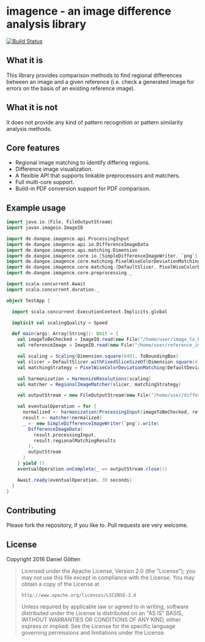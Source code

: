 # imagence - an image difference analysis library

[![Build Status](https://travis-ci.org/dangoe/imagence.svg?branch=develop)](https://travis-ci.org/dangoe/imagence)

## What it is

This library provides comparison methods to find regional differences between an image and a given reference (i.e. check a generated image for errors on the basis of an existing reference image).

## What it is not

It does not provide any kind of pattern recognition or pattern similarity analysis methods.

## Core features

* Regional image matching to identify differing regions. 
* Difference image visualization.
* A flexible API that supports linkable preprocessors and matchers.
* Full multi-core support.
* Build-in PDF conversion support for PDF comparison.

## Example usage

```scala
import java.io.{File, FileOutputStream}
import javax.imageio.ImageIO

import de.dangoe.imagence.api.ProcessingInput
import de.dangoe.imagence.api.io.DifferenceImageData
import de.dangoe.imagence.api.matching.Dimension
import de.dangoe.imagence.core.io.{SimpleDifferenceImageWriter, `png`}
import de.dangoe.imagence.core.matching.PixelWiseColorDeviationMatching.DefaultDeviationCalculatorFactory
import de.dangoe.imagence.core.matching.{DefaultSlicer, PixelWiseColorDeviationMatching, RegionalImageMatcher}
import de.dangoe.imagence.core.preprocessing._

import scala.concurrent.Await
import scala.concurrent.duration._

object TestApp {

  import scala.concurrent.ExecutionContext.Implicits.global

  implicit val scalingQuality = Speed

  def main(args: Array[String]): Unit = {
    val imageToBeChecked = ImageIO.read(new File("/home/user/image_to_be_checked.png"))
    val referenceImage = ImageIO.read(new File("/home/user/reference_image.png"))

    val scaling = Scaling(Dimension.square(640), ToBoundingBox)
    val slicer = DefaultSlicer.withFixedSliceSizeOf(Dimension.square(4))
    val matchingStrategy = PixelWiseColorDeviationMatching(DefaultDeviationCalculatorFactory)

    val harmonization = HarmonizeResolutions(scaling)
    val matcher = RegionalImageMatcher(slicer, matchingStrategy)

    val outputStream = new FileOutputStream(new File("/home/user/difference.png"))

    val eventualOperation = for {
      normalized <- harmonization(ProcessingInput(imageToBeChecked, referenceImage))
      result <- matcher(normalized)
      _ <- new SimpleDifferenceImageWriter(`png`).write(
        DifferenceImageData(
          result.processingInput,
          result.regionalMatchingResults
        ),
        outputStream
      )
    } yield ()
    eventualOperation.onComplete(_ => outputStream.close())

    Await.ready(eventualOperation, 30 seconds)
  }
}
```

## Contributing

Please fork the repository, if you like to. Pull requests are very welcome.

## License

Copyright 2016 Daniel Götten

> Licensed under the Apache License, Version 2.0 (the "License");
> you may not use this file except in compliance with the License.
> You may obtain a copy of the License at
>
>     http://www.apache.org/licenses/LICENSE-2.0
>
> Unless required by applicable law or agreed to in writing, software
> distributed under the License is distributed on an "AS IS" BASIS,
> WITHOUT WARRANTIES OR CONDITIONS OF ANY KIND, either express or implied.
> See the License for the specific language governing permissions and
> limitations under the License.
